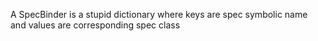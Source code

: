 A SpecBinder is a stupid dictionary where keys are spec symbolic name and values are corresponding spec class